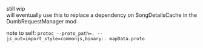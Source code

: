 still wip  
will eventually use this to replace a dependency on SongDetailsCache in the DumbRequestManager mod

note to self: `protoc --proto_path=. --js_out=import_style=commonjs,binary:. mapData.proto`